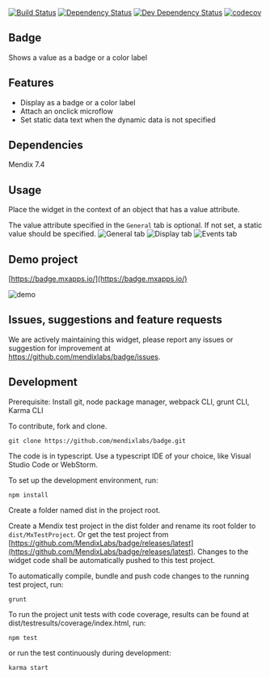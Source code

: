 [![Build Status](https://travis-ci.org/mendixlabs/badge.svg?branch=master)](https://travis-ci.org/mendixlabs/badge)
[![Dependency Status](https://david-dm.org/mendixlabs/badge.svg)](https://david-dm.org/mendixlabs/badge)
[![Dev Dependency Status](https://david-dm.org/mendixlabs/badge.svg#info=devDependencies)](https://david-dm.org/mendixlabs/badge#info=devDependencies)
[![codecov](https://codecov.io/gh/mendixlabs/badge/branch/master/graph/badge.svg)](https://codecov.io/gh/mendixlabs/badge)

## Badge

Shows a value as a badge or a color label

## Features

 * Display as a badge or a color label
 * Attach an onclick microflow
 * Set static data text when the dynamic data is not specified

## Dependencies

Mendix 7.4

## Usage
Place the widget in the context of an object that has a value attribute.

The value attribute specified in the `General` tab is optional. If not set, a static value should be specified.
![General tab](/assets/General.png)
![Display tab](/assets/Display.png)
![Events tab](/assets/Events.png)

## Demo project

[https://badge.mxapps.io/](https://badge.mxapps.io/)

![demo](/assets/demo.png)

## Issues, suggestions and feature requests

We are actively maintaining this widget, please report any issues or suggestion for improvement at
https://github.com/mendixlabs/badge/issues.

## Development
Prerequisite: Install git, node package manager, webpack CLI, grunt CLI, Karma CLI

To contribute, fork and clone.

    git clone https://github.com/mendixlabs/badge.git

The code is in typescript. Use a typescript IDE of your choice, like Visual Studio Code or WebStorm.

To set up the development environment, run:

    npm install

Create a folder named dist in the project root.

Create a Mendix test project in the dist folder and rename its root folder to `dist/MxTestProject`. Or get the test project from [https://github.com/MendixLabs/badge/releases/latest](https://github.com/MendixLabs/badge/releases/latest). Changes to the widget code shall be automatically pushed to this test project.

To automatically compile, bundle and push code changes to the running test project, run:

    grunt

To run the project unit tests with code coverage, results can be found at dist/testresults/coverage/index.html, run:

    npm test

or run the test continuously during development:

    karma start
